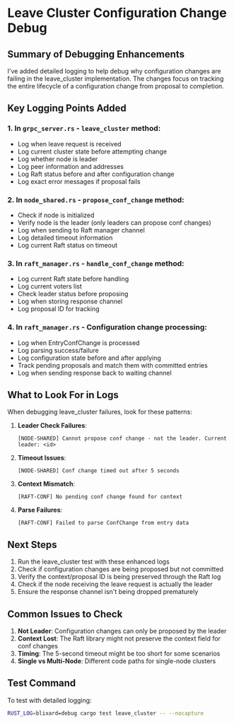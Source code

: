 # Leave Cluster Configuration Change Debug

## Summary of Debugging Enhancements

I've added detailed logging to help debug why configuration changes are failing in the leave_cluster implementation. The changes focus on tracking the entire lifecycle of a configuration change from proposal to completion.

## Key Logging Points Added

### 1. In `grpc_server.rs` - `leave_cluster` method:
- Log when leave request is received
- Log current cluster state before attempting change
- Log whether node is leader
- Log peer information and addresses
- Log Raft status before and after configuration change
- Log exact error messages if proposal fails

### 2. In `node_shared.rs` - `propose_conf_change` method:
- Check if node is initialized
- Verify node is the leader (only leaders can propose conf changes)
- Log when sending to Raft manager channel
- Log detailed timeout information
- Log current Raft status on timeout

### 3. In `raft_manager.rs` - `handle_conf_change` method:
- Log current Raft state before handling
- Log current voters list
- Check leader status before proposing
- Log when storing response channel
- Log proposal ID for tracking

### 4. In `raft_manager.rs` - Configuration change processing:
- Log when EntryConfChange is processed
- Log parsing success/failure
- Log configuration state before and after applying
- Track pending proposals and match them with committed entries
- Log when sending response back to waiting channel

## What to Look For in Logs

When debugging leave_cluster failures, look for these patterns:

1. **Leader Check Failures**:
   ```
   [NODE-SHARED] Cannot propose conf change - not the leader. Current leader: <id>
   ```

2. **Timeout Issues**:
   ```
   [NODE-SHARED] Conf change timed out after 5 seconds
   ```

3. **Context Mismatch**:
   ```
   [RAFT-CONF] No pending conf change found for context
   ```

4. **Parse Failures**:
   ```
   [RAFT-CONF] Failed to parse ConfChange from entry data
   ```

## Next Steps

1. Run the leave_cluster test with these enhanced logs
2. Check if configuration changes are being proposed but not committed
3. Verify the context/proposal ID is being preserved through the Raft log
4. Check if the node receiving the leave request is actually the leader
5. Ensure the response channel isn't being dropped prematurely

## Common Issues to Check

1. **Not Leader**: Configuration changes can only be proposed by the leader
2. **Context Lost**: The Raft library might not preserve the context field for conf changes
3. **Timing**: The 5-second timeout might be too short for some scenarios
4. **Single vs Multi-Node**: Different code paths for single-node clusters

## Test Command

To test with detailed logging:
```bash
RUST_LOG=blixard=debug cargo test leave_cluster -- --nocapture
```